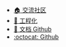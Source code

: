 
* [:house: 交流社区](http://www.autoxjs.com/)
* [:construction_worker: 工程化](https://github.com/kkevsekk1/webpack-autojs)
* [:book: 文档 Github](https://github.com/kkevsekk1/AutoXJs-Docs)
* [:octocat: Github](https://github.com/kkevsekk1/AutoX)
